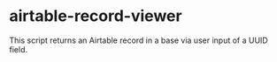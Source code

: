 # airtable-record-viewer
This script returns an Airtable record in a base via user input of a UUID field. 
